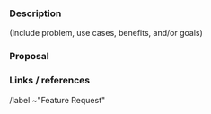 ### Description

(Include problem, use cases, benefits, and/or goals)

### Proposal

### Links / references

/label ~"Feature Request"
